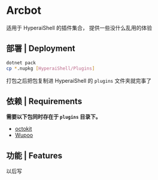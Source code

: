 # Arcbot

适用于 HyperaiShell 的插件集合， 提供一些没什么乱用的体验

## 部署 | Deployment

```bash
dotnet pack
cp *.nupkg [HyperaiShell/Plugins]
```
打包之后把包复制进 HyperaiShell 的 `plugins` 文件夹就完事了

## 依赖 | Requirements

**需要以下包同时存在于 `plugins` 目录下。**
- [octokit](https://www.nuget.org/packages/octokit/)
- [Wupoo](https://www.nuget.org/packages/Wupoo/)

## 功能 | Features

以后写